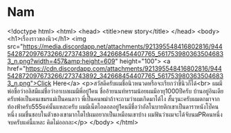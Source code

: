 # Nam
&lt;!doctype html> &lt;html> &lt;head>     &lt;title>new story&lt;/title> &lt;/head>    &lt;body>     &lt;h1>เรื่องราวของนิว&lt;/h1>     &lt;img src="https://media.discordapp.net/attachments/921395548416802816/944542872097673266/273743892_342668454407765_5617539803635046833_n.png?width=457&amp;height=609" height="100">     &lt;a href="https://cdn.discordapp.com/attachments/921395548416802816/944542872097673266/273743892_342668454407765_5617539803635046833_n.png">Click Here&lt;/a>     &lt;p>สวัสดีครับผมชื่อนิวหนวดหรือจะเรียกว่าขี้นิวก็ได้&lt;br>     ผมมีพ่อชื่อว่าอลิสมีแม่ชื่อว่าอาเบลผมมีพี่อยู่1คน     ชื่ออ้ายนนท์หรรมน้อยผมมีอายุ1000ปีครับ     บ้านอยู่อินเดียครับพ่อเป็นคนเขมรแม่เป็นคนลาว     พี่เป็นคนพม่าถ้าจะถามว่าผมเกิดมาได้ไง     สั้นๆนะครับผมตกมาจากท้องฟ้าครับ555แค่นั้นแหละครับ     ผมมีเน็ตไอดอลอยู่1คนมีชื่อว่าอัลโนบายติกเขาเป็นดาราหนังโป๊คนหนึ่ง     ผมชื่นชอบในตัวของเขามากโตไปผมอยากเป็นเหมือนเขาบ้าง     ผมฟันว่าผมจะได้จับนมPRคนหนึ่งจบครับแค่นี้แหละ     คิดไม่ออกละ&lt;/p> &lt;/body>     &lt;/html>
